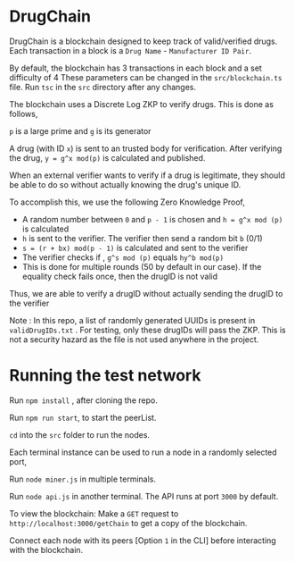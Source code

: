 # DrugChain

DrugChain is a blockchain designed to keep track of valid/verified drugs. Each transaction in a block is a `Drug Name` - `Manufacturer ID Pair`.

By default, the blockchain has 3 transactions in each block and a set difficulty of 4
These parameters can be changed in the `src/blockchain.ts` file. Run `tsc` in the `src` directory after any changes.

The blockchain uses a Discrete Log ZKP to verify drugs. This is done as follows,

`p` is a large prime and `g` is its generator

A drug (with ID `x`) is sent to an trusted body for verification. After verifying the drug, `y = g^x mod(p)` is calculated and published.

When an external verifier wants to verify if a drug is legitimate, they should be able to do so without actually knowing the drug's unique ID.

To accomplish this, we use the following Zero Knowledge Proof,

 - A random number between `0` and `p - 1` is chosen and `h = g^x mod (p)` is calculated
 - `h` is sent to the verifier. The verifier then send a random bit `b` (0/1)
 - `s = (r + bx) mod(p - 1)` is calculated and sent to the verifier
 - The verifier checks if , `g^s mod (p)` equals `hy^b mod(p)`
 - This is done for multiple rounds (50 by default in our case). If the equality check fails once, then the drugID is not valid

Thus, we are able to verify a drugID without actually sending the drugID to the verifier

Note : In this repo, a list of randomly generated UUIDs is present in `validDrugIDs.txt` . For testing, only these drugIDs will pass the ZKP. This is not a security hazard as the file is not used anywhere in the project.


# Running the test network

Run `npm install` , after cloning the repo.

Run `npm run start`, to start the peerList.

`cd` into the `src` folder to run the nodes.

Each terminal instance can be used to run a node in a randomly selected port,

Run `node miner.js` in multiple terminals.

Run `node api.js` in another terminal. The API runs at port `3000` by default.

To view the blockchain: Make a `GET` request to `http://localhost:3000/getChain` to get a copy of the blockchain.

Connect each node with its peers [Option `1` in the CLI] before interacting with the blockchain.


